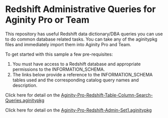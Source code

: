 # Redshift Administrative Queries for Aginity Pro or Team

This repository has useful Redshift data dictionary/DBA queries you can use to do common database related tasks. You can take any of the aginitypkg files and immediately import them into Aginity Pro and Team.


To get started with this sample a few pre-requisites:

1. You must have access to a Redshift database and appropriate permissions to the INFORMATION_SCHEMA.
2. The links below provide a reference to the INFORMATION_SCHEMA tables used and the corresponding catalog query names and description.

Click here for detail on the [Aginity-Pro-Redshift-Table-Column-Search-Queries.aginitypkg](Aginity-Pro-Redshift-Table-Column-Search-Queries.md)

Click here for detail on the [Aginity-Pro-Redshift-Admin-Set1.aginitypkg](Aginity-Pro-Redshift-Admin-Set1.md)

    
